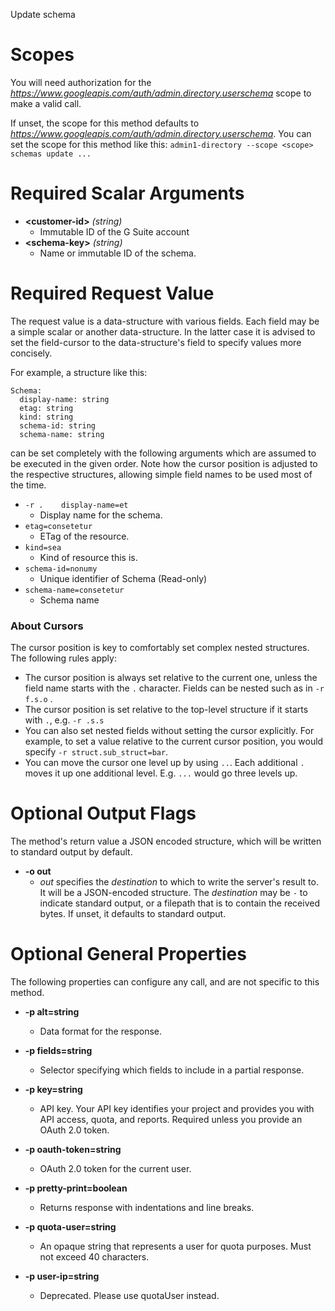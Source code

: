 Update schema
# Scopes

You will need authorization for the *https://www.googleapis.com/auth/admin.directory.userschema* scope to make a valid call.

If unset, the scope for this method defaults to *https://www.googleapis.com/auth/admin.directory.userschema*.
You can set the scope for this method like this: `admin1-directory --scope <scope> schemas update ...`
# Required Scalar Arguments
* **&lt;customer-id&gt;** *(string)*
    - Immutable ID of the G Suite account
* **&lt;schema-key&gt;** *(string)*
    - Name or immutable ID of the schema.
# Required Request Value

The request value is a data-structure with various fields. Each field may be a simple scalar or another data-structure.
In the latter case it is advised to set the field-cursor to the data-structure's field to specify values more concisely.

For example, a structure like this:
```
Schema:
  display-name: string
  etag: string
  kind: string
  schema-id: string
  schema-name: string

```

can be set completely with the following arguments which are assumed to be executed in the given order. Note how the cursor position is adjusted to the respective structures, allowing simple field names to be used most of the time.

* `-r .    display-name=et`
    - Display name for the schema.
* `etag=consetetur`
    - ETag of the resource.
* `kind=sea`
    - Kind of resource this is.
* `schema-id=nonumy`
    - Unique identifier of Schema (Read-only)
* `schema-name=consetetur`
    - Schema name


### About Cursors

The cursor position is key to comfortably set complex nested structures. The following rules apply:

* The cursor position is always set relative to the current one, unless the field name starts with the `.` character. Fields can be nested such as in `-r f.s.o` .
* The cursor position is set relative to the top-level structure if it starts with `.`, e.g. `-r .s.s`
* You can also set nested fields without setting the cursor explicitly. For example, to set a value relative to the current cursor position, you would specify `-r struct.sub_struct=bar`.
* You can move the cursor one level up by using `..`. Each additional `.` moves it up one additional level. E.g. `...` would go three levels up.


# Optional Output Flags

The method's return value a JSON encoded structure, which will be written to standard output by default.

* **-o out**
    - *out* specifies the *destination* to which to write the server's result to.
      It will be a JSON-encoded structure.
      The *destination* may be `-` to indicate standard output, or a filepath that is to contain the received bytes.
      If unset, it defaults to standard output.
# Optional General Properties

The following properties can configure any call, and are not specific to this method.

* **-p alt=string**
    - Data format for the response.

* **-p fields=string**
    - Selector specifying which fields to include in a partial response.

* **-p key=string**
    - API key. Your API key identifies your project and provides you with API access, quota, and reports. Required unless you provide an OAuth 2.0 token.

* **-p oauth-token=string**
    - OAuth 2.0 token for the current user.

* **-p pretty-print=boolean**
    - Returns response with indentations and line breaks.

* **-p quota-user=string**
    - An opaque string that represents a user for quota purposes. Must not exceed 40 characters.

* **-p user-ip=string**
    - Deprecated. Please use quotaUser instead.
